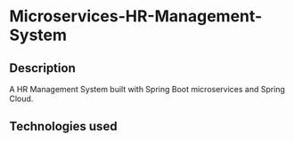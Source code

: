 # Microservices-HR-Management-System

## Description

A HR Management System built with Spring Boot microservices and Spring Cloud.

## Technologies used


